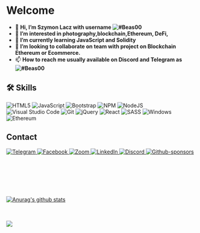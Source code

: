 
# Welcome
- 👋 <Strong>Hi, I’m Szymon Lacz with username ![#Beas00](http://placehold.it/size/background-hex/foreground-hex?text=a123)</Strong> 
- 👀 <Strong>I’m interested in photography,blockchain,Ethereum, DeFi,</Strong>
- 🌱 <Strong>I’m currently learning JavaScript and Solidity</Strong> 
- 💞️ <Strong>I’m looking to collaborate on team with project on Blockchain Ethereum or Ecommerce. </Strong> 
- 📫 <Strong>How to reach me usually available on Discord and Telegram as ![#Beas00](http://placehold.it/size/background-hex/foreground-hex?text=a123)</Strong>
<link rel="stylesheet" href="https://stackpath.bootstrapcdn.com/bootstrap/4.3.1/css/bootstrap.min.css" integrity="sha384-ggOyR0iXCbMQv3Xipma34MD+dH/1fQ784/j6cY/iJTQUOhcWr7x9JvoRxT2MZw1T" crossorigin="anonymous">


## 🛠 Skills

  <span>![HTML5](https://img.shields.io/badge/html5-%23E34F26.svg?style=for-the-badge&logo=html5&logoColor=white)<span>
  <span>![JavaScript](https://img.shields.io/badge/javascript-%23323330.svg?style=for-the-badge&logo=javascript&logoColor=%23F7DF1E)<span>
  <span>![Bootstrap](https://img.shields.io/badge/bootstrap-%23563D7C.svg?style=for-the-badge&logo=bootstrap&logoColor=white)<span>
  <span>![NPM](https://img.shields.io/badge/NPM-%23000000.svg?style=for-the-badge&logo=npm&logoColor=white)<span>
  <span>![NodeJS](https://img.shields.io/badge/node.js-6DA55F?style=for-the-badge&logo=node.js&logoColor=white)<span>
  <span>![Visual Studio Code](https://img.shields.io/badge/Visual%20Studio%20Code-0078d7.svg?style=for-the-badge&logo=visual-studio-code&logoColor=white)<span>
  <span>![Git](https://img.shields.io/badge/git-%23F05033.svg?style=for-the-badge&logo=git&logoColor=white)<span>
  <span>![jQuery](https://img.shields.io/badge/jquery-%230769AD.svg?style=for-the-badge&logo=jquery&logoColor=white)<span>
  <span>![React](https://img.shields.io/badge/react-%2320232a.svg?style=for-the-badge&logo=react&logoColor=%2361DAFB)<span>
  <span>![SASS](https://img.shields.io/badge/SASS-hotpink.svg?style=for-the-badge&logo=SASS&logoColor=white)<span>
  <span>![Windows](https://img.shields.io/badge/Windows-0078D6?style=for-the-badge&logo=windows&logoColor=white)<span>
  <span>![Ethereum](https://img.shields.io/badge/Ethereum-3C3C3D?style=for-the-badge&logo=Ethereum&logoColor=white)</span>
    
 ## Contact
    
    
    
  <span><a href="https://t.me/beas00">![Telegram](https://img.shields.io/badge/Telegram-2CA5E0?style=for-the-badge&logo=telegram&logoColor=white)<span>
  <span><a href="https://www.facebook.com/AparatSzymek">![Facebook](https://img.shields.io/badge/Facebook-%231877F2.svg?style=for-the-badge&logo=Facebook&logoColor=white)<span>
  <span><a href="https://us05web.zoom.us/s/89597194543#success">![Zoom](https://img.shields.io/badge/Zoom-2D8CFF?style=for-the-badge&logo=zoom&logoColor=white)<span>
  <span><a href="https://www.linkedin.com/in/szymon-lacz-275737196/">![LinkedIn](https://img.shields.io/badge/linkedin-%230077B5.svg?style=for-the-badge&logo=linkedin&logoColor=white)<span>
  <span><a href="https://discord.com/channels/926434503432474644/926434503432474646">![Discord](https://img.shields.io/badge/%3CBeas%3E-%237289DA.svg?style=for-the-badge&logo=discord&logoColor=white)<span>
  <span>![Github-sponsors](https://img.shields.io/badge/sponsor-30363D?style=for-the-badge&logo=GitHub-Sponsors&logoColor=#EA4AAA)<span>
  
<br><br>


<br><br>  
   

 ![Anurag's github stats](https://github-readme-stats.vercel.app/api?username=Beas00&count_private=true&show_icons=true&theme=radical)

 <br><br>
    ![](https://komarev.com/ghpvc/?username=your-github-Beas00)
    
    

 
 

